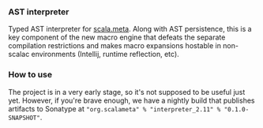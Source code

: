 ### AST interpreter

Typed AST interpreter for [scala.meta](http://scalameta.org). Along with AST persistence, this is a key component of the new macro engine that defeats the separate compilation restrictions and makes macro expansions hostable in non-scalac environments (Intellij, runtime reflection, etc).

### How to use

The project is in a very early stage, so it's not supposed to be useful just yet. However, if you're brave enough, we have a nightly build that publishes artifacts to Sonatype at `"org.scalameta" % "interpreter_2.11" % "0.1.0-SNAPSHOT"`.

